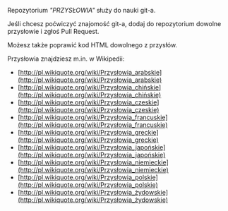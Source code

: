 Repozytorium _"PRZYSŁOWIA"_ służy do nauki git-a.

Jeśli chcesz poćwiczyć znajomość git-a,
dodaj do repozytorium dowolne przysłowie i zgłoś Pull Request.

Możesz także poprawić kod HTML dowolnego z przysłów.

Przysłowia znajdziesz m.in. w Wikipedii:

* [http://pl.wikiquote.org/wiki/Przysłowia_arabskie](http://pl.wikiquote.org/wiki/Przysłowia_arabskie)
* [http://pl.wikiquote.org/wiki/Przysłowia_chińskie](http://pl.wikiquote.org/wiki/Przysłowia_chińskie)
* [http://pl.wikiquote.org/wiki/Przysłowia_czeskie](http://pl.wikiquote.org/wiki/Przysłowia_czeskie)
* [http://pl.wikiquote.org/wiki/Przysłowia_francuskie](http://pl.wikiquote.org/wiki/Przysłowia_francuskie)
* [http://pl.wikiquote.org/wiki/Przysłowia_greckie](http://pl.wikiquote.org/wiki/Przysłowia_greckie)
* [http://pl.wikiquote.org/wiki/Przysłowia_japońskie](http://pl.wikiquote.org/wiki/Przysłowia_japońskie)
* [http://pl.wikiquote.org/wiki/Przysłowia_niemieckie](http://pl.wikiquote.org/wiki/Przysłowia_niemieckie)
* [http://pl.wikiquote.org/wiki/Przysłowia_polskie](http://pl.wikiquote.org/wiki/Przysłowia_polskie)
* [http://pl.wikiquote.org/wiki/Przysłowia_żydowskie](http://pl.wikiquote.org/wiki/Przysłowia_żydowskie)
